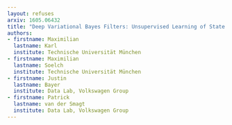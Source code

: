 ```yaml
---
layout: refuses
arxiv: 1605.06432
title: "Deep Variational Bayes Filters: Unsupervised Learning of State Space Models from Raw Data"
authors:
- firstname: Maximilian
  lastname: Karl
  institute: Technische Universität München
- firstname: Maximilian
  lastname: Soelch
  institute: Technische Universität München
- firstname: Justin
  lastname: Bayer
  institute: Data Lab, Volkswagen Group
- firstname: Patrick
  lastname: van der Smagt
  institute: Data Lab, Volkswagen Group
---
```

